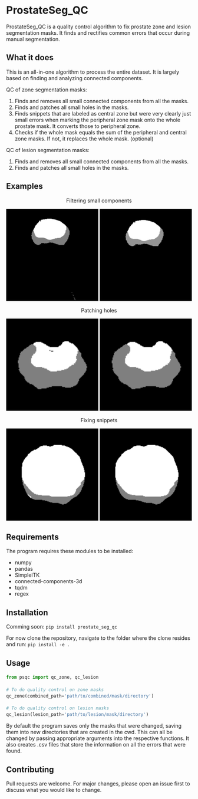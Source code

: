 # ProstateSeg_QC


ProstateSeg_QC is a quality control algorithm to fix prostate zone and lesion segmentation masks. It finds and rectifies common errors that occur during manual segmentation.

## What it does

This is an all-in-one algorithm to process the entire dataset. It is largely based on finding and analyzing connected components.

QC of zone segmentation masks:

1. Finds and removes all small connected components from all the masks.
2. Finds and patches all small holes in the masks.
3. Finds snippets that are labeled as central zone but were very clearly just small errors when marking the peripheral zone mask onto the whole prostate mask. It converts those to peripheral zone.
4. Checks if the whole mask equals the sum of the peripheral and central zone masks. If not, it replaces the whole mask. (optional)

QC of lesion segmentation masks:
1. Finds and removes all small connected components from all the masks.
2. Finds and patches all small holes in the masks.

## Examples

<p align="center"> Filtering small components </p>

<p align="center"> <img title="Filtering small components" src="./examples/fragment_before.png" width="250" height="250" /> <img src="./examples/fragment_after.png" width="250" height="250" alt="example 1"/> 
</p>


<p align="center"> Patching holes </p>
<p align="center"><img src="./examples/hole_before.png" width="250" height="250" /> <img src="./examples/hole_after.png" width="250" height="250" alt="example 2"/> 
</p>

<p align="center">Fixing snippets</p>
 <p align="center"><img src="./examples/snippet_before.png" width="250" height="250" /> <img src="./examples/snippet_after.png" width="250" height="250" alt="example 3"/> 
</p>

## Requirements

The program requires these modules to be installed:

- numpy
- pandas
- SimpleITK
- connected-components-3d
- tqdm
- regex

## Installation
Comming soon:
`pip install prostate_seg_qc`

For now clone the repository, navigate to the folder where the clone resides and run: `pip install -e .`

## Usage
```python
from psqc import qc_zone, qc_lesion

# To do quality control on zone masks
qc_zone(combined_path='path/to/combined/mask/directory')

# To do quality control on lesion masks
qc_lesion(lesion_path='path/to/lesion/mask/directory')
```



By default the program saves only the masks that were changed, saving them into new directories that are created in the cwd. This can all be changed by passing appropriate arguments into the respective functions. It also creates .csv files that store the information on all the errors that were found.


## Contributing
Pull requests are welcome. For major changes, please open an issue first to discuss what you would like to change.
